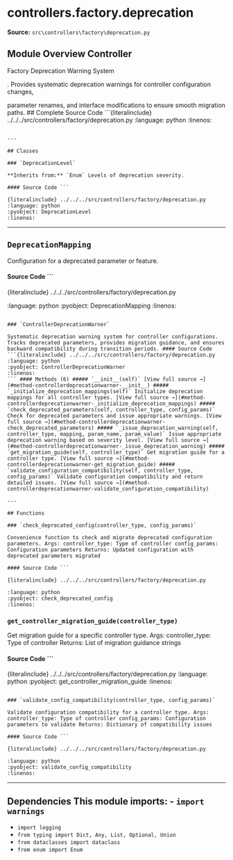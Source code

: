 # controllers.factory.deprecation

**Source:** `src\controllers\factory\deprecation.py`

## Module Overview Controller

Factory Deprecation Warning System

. Provides systematic deprecation warnings for controller configuration changes,


parameter renames, and interface modifications to ensure smooth migration paths. ## Complete Source Code ```{literalinclude} ../../../src/controllers/factory/deprecation.py
:language: python
:linenos:
```

---

## Classes

### `DeprecationLevel`

**Inherits from:** `Enum` Levels of deprecation severity.

#### Source Code ```

{literalinclude} ../../../src/controllers/factory/deprecation.py
:language: python
:pyobject: DeprecationLevel
:linenos:
```

---

## `DeprecationMapping`

Configuration for a deprecated parameter or feature.

#### Source Code ```

{literalinclude} ../../../src/controllers/factory/deprecation.py

:language: python
:pyobject: DeprecationMapping
:linenos:
```

### `ControllerDeprecationWarner`

Systematic deprecation warning system for controller configurations. Tracks deprecated parameters, provides migration guidance, and ensures
backward compatibility during transition periods. #### Source Code ```{literalinclude} ../../../src/controllers/factory/deprecation.py
:language: python
:pyobject: ControllerDeprecationWarner
:linenos:
``` #### Methods (6) ##### `__init__(self)` [View full source →](#method-controllerdeprecationwarner-__init__) ##### `_initialize_deprecation_mappings(self)` Initialize deprecation mappings for all controller types. [View full source →](#method-controllerdeprecationwarner-_initialize_deprecation_mappings) ##### `check_deprecated_parameters(self, controller_type, config_params)` Check for deprecated parameters and issue appropriate warnings. [View full source →](#method-controllerdeprecationwarner-check_deprecated_parameters) ##### `_issue_deprecation_warning(self, controller_type, mapping, param_name, param_value)` Issue appropriate deprecation warning based on severity level. [View full source →](#method-controllerdeprecationwarner-_issue_deprecation_warning) ##### `get_migration_guide(self, controller_type)` Get migration guide for a controller type. [View full source →](#method-controllerdeprecationwarner-get_migration_guide) ##### `validate_configuration_compatibility(self, controller_type, config_params)` Validate configuration compatibility and return detailed issues. [View full source →](#method-controllerdeprecationwarner-validate_configuration_compatibility)

---

## Functions

### `check_deprecated_config(controller_type, config_params)`

Convenience function to check and migrate deprecated configuration parameters. Args: controller_type: Type of controller config_params: Configuration parameters Returns: Updated configuration with deprecated parameters migrated

#### Source Code ```

{literalinclude} ../../../src/controllers/factory/deprecation.py

:language: python
:pyobject: check_deprecated_config
:linenos:
```

### `get_controller_migration_guide(controller_type)`

Get migration guide for a specific controller type. Args: controller_type: Type of controller Returns: List of migration guidance strings

#### Source Code ```

{literalinclude} ../../../src/controllers/factory/deprecation.py
:language: python
:pyobject: get_controller_migration_guide
:linenos:
```

### `validate_config_compatibility(controller_type, config_params)`

Validate configuration compatibility for a controller type. Args: controller_type: Type of controller config_params: Configuration parameters to validate Returns: Dictionary of compatibility issues

#### Source Code ```

{literalinclude} ../../../src/controllers/factory/deprecation.py

:language: python
:pyobject: validate_config_compatibility
:linenos:
```

---

## Dependencies This module imports: - `import warnings`
- `import logging`
- `from typing import Dict, Any, List, Optional, Union`
- `from dataclasses import dataclass`
- `from enum import Enum`
